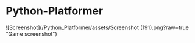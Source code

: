 # Python-Platformer
![Screenshot](/Python_Platformer/assets/Screenshot (191).png?raw=true "Game screenshot")

